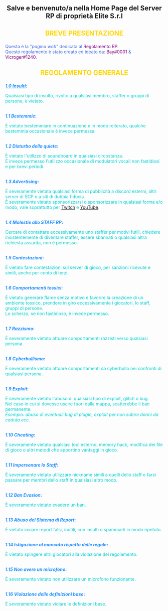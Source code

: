 <style>
h2 {text-align: center;}
h4 {text-align: center;}
bold {color:#800080;}
</style>

<h2>Salve e benvenuto/a nella Home Page del Server RP di proprietà Elite S.r.l</h2>

<h2><b><p style="color:#FFD700;">BREVE PRESENTAZIONE</p></b></h2>
<p style="color:#4169E1;">Questa è la "<i>pagina web</i>" dedicata al <bold>Regolamento RP</bold>.
<br>Questo regolamento è stato creato ed ideato da: <bold>Bay#0001</bold> & <bold>Vicroger#1240</bold>.</p>

<h2><b><p style="color:#FFD700;">REGOLAMENTO GENERALE</p></b></h2>

<b style="color:#1E90FF"><i><u>1.0 Insulti</u></i></b><b style="color:#4682B4">:</b>
<p style="color:#00CED1">Qualsiasi tipo di insulto, rivolto a qualsiasi membro, staffer o gruppi di persone, è vietato.</p>
<br>
<b style="color:#1E90FF"><i>1.1 Bestemmie</i></b><b style="color:#4682B4">:</b>
<p style="color:#00CED1">È vietato bestemmiare in continuazione e in modo reiterato, qualche bestemmia occasionale è invece permessa.</p>
<br>
<b style="color:#1E90FF"><i>1.2 Disturbo della quiete</i></b><b style="color:#4682B4">:</b>
<p style="color:#00CED1">È vietato l'utilizzo di soundboard in qualsiasi circostanza.
<br>È invece permesso l'utilizzo occasionale di modulatori vocali non fastidiosi e per brevi periodi.</p>
<br>
<b style="color:#1E90FF"><i>1.3 Advertising</i></b><b style="color:#4682B4">:</b>
<p style="color:#00CED1">È severamente vietata qualsiasi forma di pubblicità a discord esterni, altri server di SCP o a siti di dubbia fiducia.
<br>È severamente vietato sponsorizzarsi o sponsorizzare in qualsiasi forma e/o modo, vale soprattutto per <a href="https://www.twitch.tv" target="_blank">Twitch</a> e <a href="https://www.youtube.com" target="_blank">YouTube</a>.</p>
<br>
<b style="color:#1E90FF"><i>1.4 Molestie allo STAFF RP</i></b><b style="color:#4682B4">:</b>
<p style="color:#00CED1">Cercare di contattare eccessivamente uno staffer per motivi futili, chiedere insistentemente di diventare staffer, essere sbannati o qualsiasi altra richiesta assurda, non è permesso.</p>
<br>
<b style="color:#1E90FF"><i>1.5 Contestazioni</i></b><b style="color:#4682B4">:</b>
<p style="color:#00CED1">È vietato fare contestazioni sul server di gioco, per sanzioni ricevute e simili, anche per conto di terzi.</p>
<br>
<b style="color:#1E90FF"><i>1.6 Comportamenti tossici</i></b><b style="color:#4682B4">:</b>
<p style="color:#00CED1">È vietato generare flame senza motivo e favorire la creazione di un ambiente tossico, prendere in giro eccessivamente i giocatori, lo staff, gruppi di persone.
<br>Lo scherzo, se non fastidioso, è invece permesso.</p>
<br>
<b style="color:#1E90FF"><i>1.7 Razzismo</i></b><b style="color:#4682B4">:</b>
<p style="color:#00CED1">È severamente vietato attuare comportamenti razzisti verso qualsiasi persona.</p>
<br>
<b style="color:#1E90FF"><i>1.8 Cyberbullismo</i></b><b style="color:#4682B4">:</b>
<p style="color:#00CED1">È severamente vietato attuare comportamenti da cyberbullo nei confronti di qualsiasi persona.</p>
<br>
<b style="color:#1E90FF"><i>1.9 Exploit</i></b><b style="color:#4682B4">:</b>
<p style="color:#00CED1">È severamente vietato l'abuso di qualsiasi tipo di exploit, glitch o bug.
<br>Nel caso in cui si dovesse uscire fuori dalla mappa, scatterebbe il ban permanente.
<br><i>Esempio: abuso di eventuali bug di plugin, exploit per non subire danni da caduta ecc.</i></p>
<br>
<b style="color:#1E90FF"><i>1.10 Cheating</i></b><b style="color:#4682B4">:</b>
<p style="color:#00CED1">È severamente vietato qualsiasi tool esterno, memory hack, modifica dei file di gioco o altri metodi che apportino vantaggi in gioco.</p>
<br>
<b style="color:#1E90FF"><i>1.11 Impersonare lo Staff</i></b><b style="color:#4682B4">:</b>
<p style="color:#00CED1">È severamente vietato utilizzare nickname simili a quelli dello staff o farsi passare per membri dello staff in qualsiasi altro modo.</p>
<br>
<b style="color:#1E90FF"><i>1.12 Ban Evasion</i></b><b style="color:#4682B4">:</b>
<p style="color:#00CED1">È severamente vietato evadere un ban.</p>
<br>
<b style="color:#1E90FF"><i>1.13 Abuso del Sistema di Report</i></b><b style="color:#4682B4">:</b>
<p style="color:#00CED1">È vietato inviare report falsi, inutili, con insulti o spammarli in modo ripetuto.</p>
<br>
<b style="color:#1E90FF"><i>1.14 Istigazione al mancato rispetto delle regole</i></b><b style="color:#4682B4">:</b>
<p style="color:#00CED1">È vietato spingere altri giocatori alla violazione del regolamento.</p>
<br>
<b style="color:#1E90FF"><i>1.15 Non avere un microfono</i></b><b style="color:#4682B4">:</b>
<p style="color:#00CED1">È severamente vietato non utilizzare un microfono funzionante.</p>
<br>
<b style="color:#1E90FF"><i>1.16 Violazione delle definizioni base</i></b><b style="color:#4682B4">:</b>
<p style="color:#00CED1">È severamente vietato violare le definizioni base.</p>
